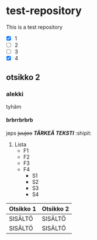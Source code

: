 # test-repository
This is a test repository
- [x] 1
- [ ] 2
- [ ] 3
- [x] 4
## otsikko 2
### alekki
tyhäm
#### brbrrbrbrb
jeps
~~juujoo~~
***TÄRKEÄ TEKSTI***
:shipit:
1. Lista
   - F1
   - F2
   - F3
   - F4
     - S1
     - S2
     - S3
     - S4

| Otsikko 1  | Otsikko 2 |
| ------------- | ------------- |
| SISÄLTÖ  | SISÄLTÖ  |
| SISÄLTÖ  | SISÄLTÖ  |
